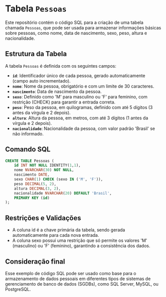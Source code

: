 # Tabela `Pessoas`

Este repositório contém o código SQL para a criação de uma tabela chamada `Pessoas`, que pode ser usada para armazenar informações básicas sobre pessoas, como nome, data de nascimento, sexo, peso, altura e nacionalidade.

## Estrutura da Tabela

A tabela `Pessoas` é definida com os seguintes campos:

- **`id`**: Identificador único de cada pessoa, gerado automaticamente (campo auto incrementado).
- **`nome`**: Nome da pessoa, obrigatório e com um limite de 30 caracteres.
- **`nascimento`**: Data de nascimento da pessoa.
- **`sexo`**: Definido como 'M' para masculino ou 'F' para feminino, com restrição (CHECK) para garantir a entrada correta.
- **`peso`**: Peso da pessoa, em quilogramas, definido com até 5 dígitos (3 antes da vírgula e 2 depois).
- **`altura`**: Altura da pessoa, em metros, com até 3 dígitos (1 antes da vírgula e 2 depois).
- **`nacionalidade`**: Nacionalidade da pessoa, com valor padrão 'Brasil' se não informado.

## Comando SQL

```sql
CREATE TABLE Pessoas (
    id INT NOT NULL IDENTITY(1,1),
    nome NVARCHAR(30) NOT NULL,
    nascimento DATE,
    sexo CHAR(1) CHECK (sexo IN ('M', 'F')),
    peso DECIMAL(5, 2),
    altura DECIMAL(3, 2),
    nacionalidade NVARCHAR(20) DEFAULT 'Brasil',
    PRIMARY KEY (id)
);
```
## Restrições e Validações
- A coluna id é a chave primária da tabela, sendo gerada automaticamente para cada nova entrada.
- A coluna sexo possui uma restrição que só permite os valores 'M' (masculino) ou 'F' (feminino), garantindo a consistência dos dados.
## Consideração final
Esse exemplo de código SQL pode ser usado como base para o armazenamento de dados pessoais em diferentes tipos de sistemas de gerenciamento de banco de dados (SGDBs), como SQL Server, MySQL, ou PostgreSQL.

